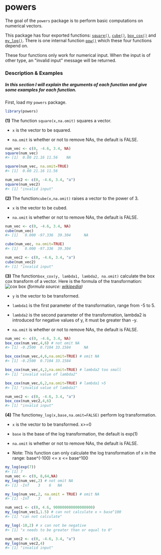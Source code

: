 <!-- README.md is generated from README.Rmd. Please edit that file -->
powers
======

The goal of the `powers` package is to perform basic computations on numerical vectors.

This package has four exported functions: [`square()`](https://github.com/hannahdxz/powers/blob/master/R/square.R), [`cube()`](https://github.com/hannahdxz/powers/blob/master/R/cube.R), [`box_cox()`](https://github.com/hannahdxz/powers/blob/master/R/box%20cox.R) and [`my_log()`](https://github.com/hannahdxz/powers/blob/master/R/my_log.R). There is one internal function [`pow()`](https://github.com/hannahdxz/powers/blob/master/R/pow.R) which these four functions depend on.

These four functions only work for numerical input. When the input is of other type, an "invalid input" message will be returned.

### Description & Examples

##### In this section I will explain the arguments of each function and give some examples for each function.

First, load my `powers` package.

``` r
library(powers)
```

**(1)** The function `square(x,na.omit)` squares a vector.

-   `x` is the vector to be squared.

-   `na.omit` is whether or not to remove NAs, the default is FALSE.

``` r
num_vec <- c(0, -4.6, 3.4, NA)
square(num_vec)
#> [1]  0.00 21.16 11.56    NA

square(num_vec, na.omit=TRUE)
#> [1]  0.00 21.16 11.56

num_vec2 <- c(0, -4.6, 3.4, "a")
square(num_vec2)
#> [1] "invalid input"
```

**(2)** The function`cube(x,na.omit)` raises a vector to the power of 3.

-   `x` is the vector to be cubed.

-   `na.omit` is whether or not to remove NAs, the default is FALSE.

``` r
num_vec <- c(0, -4.6, 3.4, NA)
cube(num_vec)
#> [1]   0.000 -97.336  39.304      NA

cube(num_vec, na.omit=TRUE)
#> [1]   0.000 -97.336  39.304

num_vec2 <- c(0, -4.6, 3.4, "a")
cube(num_vec2)
#> [1] "invalid input"
```

**(3)** The function`box_cox(y, lambda1, lambda2, na.omit)` calculate the box cox transform of a vector. Here is the formula of the transformation: ![cox box](https://user-images.githubusercontent.com/31666152/33244401-2e663790-d2ab-11e7-8273-ac8e4bc25d50.png) *(formula source: [wikipedia](https://en.wikipedia.org/wiki/Power_transform#Box.E2.80.93Cox_transformation))*

-   `y` is the vector to be transformed.

-   `lambda1` is the first parameter of the transformation, range from -5 to 5.

-   `lambda2` is the second parameter of the transformation, lambda2 is introduced for negative values of y, it must be greater than -y.

-   `na.omit` is whether or not to remove NAs, the default is FALSE.

``` r
num_vec <- c(0, -4.6, 3.4, NA)
box_cox(num_vec,4,6) # not omit NA
#> [1] -0.2500  0.7104 33.1584      NA

box_cox(num_vec,4,6,na.omit=TRUE) # omit NA
#> [1] -0.2500  0.7104 33.1584

box_cox(num_vec,4,2,na.omit=TRUE) # lambda2 too small
#> [1] "invalid value of lambda2"

box_cox(num_vec,6,2,na.omit=TRUE) # lambda1 >5
#> [1] "invalid value of lambda1"

num_vec2 <- c(0, -4.6, 3.4, "a")
box_cox(num_vec2,4,6)
#> [1] "invalid input"
```

**(4)** The function`my_log(x,base,na.omit=FALSE)` perform log transformation.

-   `x` is the vector to be transformed. x&gt;=0

-   `base` is the base of the log transformation, the default is exp(1)

-   `na.omit` is whether or not to remove NAs, the default is FALSE.

-   Note: This function can only calculate the log transformation of x in the range: base^(-100) &lt;= x &lt;= base^100

``` r
my_log(exp(7))
#> [1] 7
num_vec <- c(0, 8,64,NA)
my_log(num_vec,2) # not omit NA
#> [1] -Inf    3    6   NA

my_log(num_vec,2, na.omit = TRUE) # omit NA
#> [1] -Inf    3    6

num_vec1 <- c(0, 4.6, 900000000000000000)
my_log(num_vec1,1.5) # can not calculate x > base^100
#> [1] "can not calculate"

my_log(-10,2) # x can not be negative
#> [1] "x needs to be greater than or equal to 0"

num_vec2 <- c(0, -4.6, 3.4, "a")
my_log(num_vec2,4)
#> [1] "invalid input"
```
